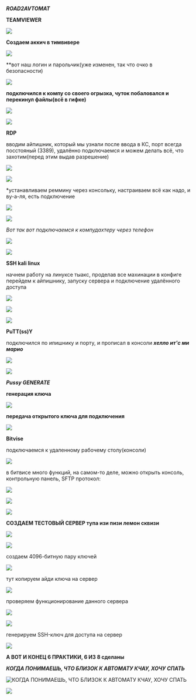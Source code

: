 ***ROAD2AVTOMAT***

**TEAMVIEWER**

![](https://lh3.googleusercontent.com/proxy/pKA1bmlgXPxQqk7_h2eCneMndgEp9MnNfdQU88efxUOdPowraxzBw3H99wAAEulhrUuMmMljxmkNjzlIOdIWh-ROnB0)

**Создаем аккич в тимвивере**

![](https://raw.githubusercontent.com/kop4anskiy/prac6/main/Screenshot_2.png)

**вот наш логин и парольчик(уже изменен, так что очко в безопасности)

![](https://raw.githubusercontent.com/kop4anskiy/prac6/main/Screenshot_1.png)

**подключился к компу со своего огрызка, чуток побаловался и перекинул файлы(всё в гифке)**

![](https://media2.giphy.com/media/CwwPnh2AYeJnVCidOt/giphy.gif)

![](https://media2.giphy.com/media/cLtvHhwdfYxUFhWX61/giphy.gif)

**RDP**

вводим айпишник, который мы узнали после ввода в КС, порт всегда посстояный (3389), удалённо подключаемся и можем делать всё, что захотим(перед этим выдав разрешение)

![](https://raw.githubusercontent.com/kop4anskiy/prac6/main/2.png)

![](https://raw.githubusercontent.com/kop4anskiy/prac6/main/3.png)

*устанавливаем реммину через консольку, настраиваем всё как надо, и ву-а-ля, есть подключение

![](https://raw.githubusercontent.com/kop4anskiy/prac6/main/5.png)

![](https://raw.githubusercontent.com/kop4anskiy/prac6/main/4.png)

*Вот так вот подключаемся к компудахтеру через телефон*

![](https://raw.githubusercontent.com/kop4anskiy/prac6/main/1.jpg)

![](https://raw.githubusercontent.com/kop4anskiy/prac6/main/6.jpg)

**SSH kali linux**

начнем работу на линуксе 
тыакс, проделав все махинации в конфиге
перейдем к айпишнику, запуску сервера и подключение удалённого доступа 

![](https://raw.githubusercontent.com/kop4anskiy/prac6/main/7-n0gICf0_E.jpg)

![](https://raw.githubusercontent.com/kop4anskiy/prac6/main/qdQyZJ6a738.jpg)

![](https://raw.githubusercontent.com/kop4anskiy/prac6/main/ntzaYw07Z0I.jpg)

**PuTT(ss)Y**

подключился по ипишнику и порту, и прописал в консоли ***хелло ит'c ми марио***

![](https://raw.githubusercontent.com/kop4anskiy/prac6/main/Screenshot_4.png)

![](https://raw.githubusercontent.com/kop4anskiy/prac6/main/Screenshot_5.png)

***Pussy GENERATE***

**генерация ключа**

![](https://raw.githubusercontent.com/kop4anskiy/prac6/main/Screenshot_10.png)

**передача открытого ключа для подключения**

![](https://raw.githubusercontent.com/kop4anskiy/prac6/main/Screenshot_11.png)

**Bitvise**

подключаемся к удаленному рабочему столу(консоли)

![](https://raw.githubusercontent.com/kop4anskiy/prac6/main/Screenshot_6.png)

в битвисе много функций, на самом-то деле,
можно открыть консоль, контрольную панель, SFTP протокол:

![](https://raw.githubusercontent.com/kop4anskiy/prac6/main/Screenshot_7.png)

![](https://raw.githubusercontent.com/kop4anskiy/prac6/main/Screenshot_8.png)

![](https://raw.githubusercontent.com/kop4anskiy/prac6/main/Screenshot_9.png)


**СОЗДАЕМ ТЕСТОВЫЙ СЕРВЕР тупа изи пизи лемон сквизи**

![](https://raw.githubusercontent.com/kop4anskiy/prac6/main/Screenshot_12.png)

![](https://raw.githubusercontent.com/kop4anskiy/prac6/main/Screenshot_13.png)

создаем 4096-битную пару ключей

![](https://raw.githubusercontent.com/kop4anskiy/prac6/main/Screenshot_14.png)

тут копируем айди ключа на сервер

![](https://raw.githubusercontent.com/kop4anskiy/prac6/main/Screenshot_15.png)

проверяем функционирование данного сервера 

![](https://raw.githubusercontent.com/kop4anskiy/prac6/main/Screenshot_16.png)

![](https://raw.githubusercontent.com/kop4anskiy/prac6/main/Screenshot_17.png)

генерируем SSH-ключ для доступа на сервер

![](https://raw.githubusercontent.com/kop4anskiy/prac6/main/Screenshot_18.png)

**А ВОТ И КОНЕЦ 6 ПРАКТИКИ, 6 ИЗ 8 сделаны**

***КОГДА ПОНИМАЕШЬ, ЧТО БЛИЗОК К АВТОМАТУ КЧАУ, ХОЧУ СПАТЬ***

![КОГДА ПОНИМАЕШЬ, ЧТО БЛИЗОК К АВТОМАТУ КЧАУ, ХОЧУ СПАТЬ](https://raw.githubusercontent.com/kop4anskiy/prac6/main/upearKZO99c.jpg)

![](https://raw.githubusercontent.com/kop4anskiy/prac6/main/kchau-2.jpg)
